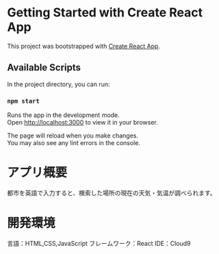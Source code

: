 # Getting Started with Create React App

This project was bootstrapped with [Create React App](https://github.com/facebook/create-react-app).

## Available Scripts

In the project directory, you can run:

### `npm start`

Runs the app in the development mode.\
Open [http://localhost:3000](http://localhost:3000) to view it in your browser.

The page will reload when you make changes.\
You may also see any lint errors in the console.

# アプリ概要
都市を英語で入力すると、検索した場所の現在の天気・気温が調べられます。

# 開発環境
言語：HTML,CSS,JavaScript
フレームワーク：React
IDE：Cloud9